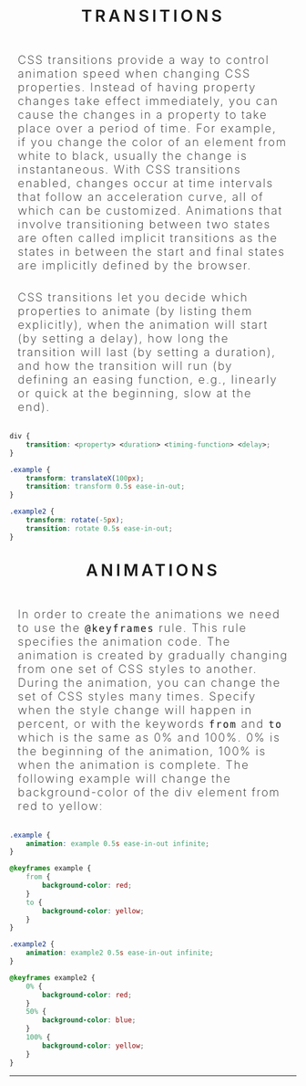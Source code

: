 <!-- transitions -->
<div align="center" style="font-size: clamp(1.5rem, 3vw, 5rem); font-weight: 600; letter-spacing: 5px; color: var(--sky); font-family: var(--montserrat); margin-bottom: 3rem;">TRANSITIONS</div>

<div align="left" style="margin-bottom: 2rem; margin-left: clamp(.5rem, 1.5vw, 2rem); margin-right: clamp(.5rem, 1.5vw, 2rem); color: var(--white); font-size: clamp(1.25rem, 2vw, 1.75rem); font-weight: 200; letter-spacing: 2px; font-family: var(--lexend);" aria-label="transitions">CSS transitions provide a way to control animation speed when changing CSS properties. Instead of having property changes take effect immediately, you can cause the changes in a property to take place over a period of time. For example, if you change the color of an element from white to black, usually the change is instantaneous. With CSS transitions enabled, changes occur at time intervals that follow an acceleration curve, all of which can be customized. Animations that involve transitioning between two states are often called implicit transitions as the states in between the start and final states are implicitly defined by the browser.</div>

<div align="left" style="margin-bottom: 2rem; margin-left: clamp(.5rem, 1.5vw, 2rem); margin-right: clamp(.5rem, 1.5vw, 2rem); color: var(--white); font-size: clamp(1.25rem, 2vw, 1.75rem); font-weight: 200; letter-spacing: 2px; font-family: var(--lexend);" aria-label="transitions">CSS transitions let you decide which properties to animate (by listing them explicitly), when the animation will start (by setting a delay), how long the transition will last (by setting a duration), and how the transition will run (by defining an easing function, e.g., linearly or quick at the beginning, slow at the end).</div>

```css
div {
	transition: <property> <duration> <timing-function> <delay>;
}

.example {
	transform: translateX(100px);
	transition: transform 0.5s ease-in-out;
}

.example2 {
	transform: rotate(-5px);
	transition: rotate 0.5s ease-in-out;
}
```

<!-- animations -->
<div align="center" style="font-size: clamp(1.5rem, 3vw, 5rem); font-weight: 600; letter-spacing: 5px; color: var(--sky);  font-family: var(--montserrat); margin-bottom: 3rem; margin-top: 2rem;">ANIMATIONS</div>

<div align="left" style="margin-bottom: 2rem; margin-left: clamp(.5rem, 1.5vw, 2rem); margin-right: clamp(.5rem, 1.5vw, 2rem); color: var(--white); font-size: clamp(1.25rem, 2vw, 1.75rem); font-weight: 200; letter-spacing: 2px; font-family: var(--lexend); code: var(--mono);" aria-label="animations">In order to create the animations we need to use the <code>@keyframes</code> rule. This rule specifies the animation code. The animation is created by gradually changing from one set of CSS styles to another. During the animation, you can change the set of CSS styles many times. Specify when the style change will happen in percent, or with the keywords <code>from</code> and <code>to</code> which is the same as 0% and 100%. 0% is the beginning of the animation, 100% is when the animation is complete. The following example will change the background-color of the div element from red to yellow:</div>

```css
.example {
	animation: example 0.5s ease-in-out infinite;
}

@keyframes example {
	from {
		background-color: red;
	}
	to {
		background-color: yellow;
	}
}

.example2 {
	animation: example2 0.5s ease-in-out infinite;
}

@keyframes example2 {
	0% {
		background-color: red;
	}
	50% {
		background-color: blue;
	}
	100% {
		background-color: yellow;
	}
}
```

---
